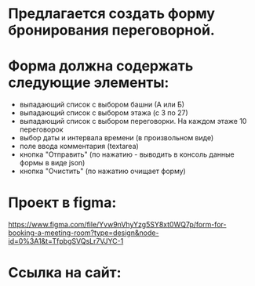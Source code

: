# Предлагается создать форму бронирования переговорной.
# Форма должна содержать следующие элементы:
* выпадающий список с выбором башни (А или Б)
* выпадающий список с выбором этажа (с 3 по 27)
* выпадающий список с выбором переговорки. На каждом этаже 10 переговорок
* выбор даты и интервала времени (в произвольном виде)
* поле ввода комментария (textarea)
* кнопка "Отправить" (по нажатию - выводить в консоль данные формы в виде json)
* кнопка "Очистить" (по нажатию очищает форму)
# Проект в figma: 
https://www.figma.com/file/Yvw9nVhyYzg5SY8xt0WQ7p/form-for-booking-a-meeting-room?type=design&node-id=0%3A1&t=TfpbgSVQsLr7VJYC-1
# Ссылка на сайт:
